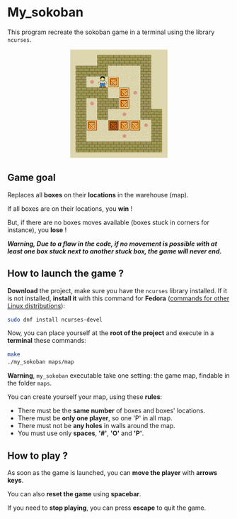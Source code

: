 # My_sokoban

This program recreate the sokoban game in a terminal using the library `ncurses`.

<div align=center>
<img src="asset/Sokoban.gif">
</div>

## Game goal

Replaces all **boxes** on their **locations** in the warehouse (map).

If all boxes are on their locations, you **win** !

But, if there are no boxes moves available (boxes stuck in corners for instance), you **lose** !

**_Warning, Due to a flaw in the code, if no movement is possible with at least one box stuck next to another stuck box, the game will never end._**

## How to launch the game ?

**Download** the project, make sure you have the `ncurses` library installed. If it is not installed, **install it** with this command for **Fedora** ([commands for other Linux distributions](https://www.cyberciti.biz/faq/linux-install-ncurses-library-headers-on-debian-ubuntu-centos-fedora/)):

```bash
sudo dnf install ncurses-devel
```

Now, you can place yourself at the **root of the project** and execute in a **terminal** these commands:

```bash
make
./my_sokoban maps/map
```

**Warning**, `my_sokoban` executable take one setting: the game map, findable in the folder `maps`.

You can create yourself your map, using these **rules**:

- There must be the **same number** of boxes and boxes' locations.
- There must be **only one player**, so one 'P' in all map.
- There must not be **any holes** in walls around the map.
- You must use only **spaces**, **'#'**, **'O'** and **'P'**.

## How to play ?

As soon as the game is launched, you can **move the player** with **arrows keys**.

You can also **reset the game** using **spacebar**.

If you need to **stop playing**, you can press **escape** to quit the game.
